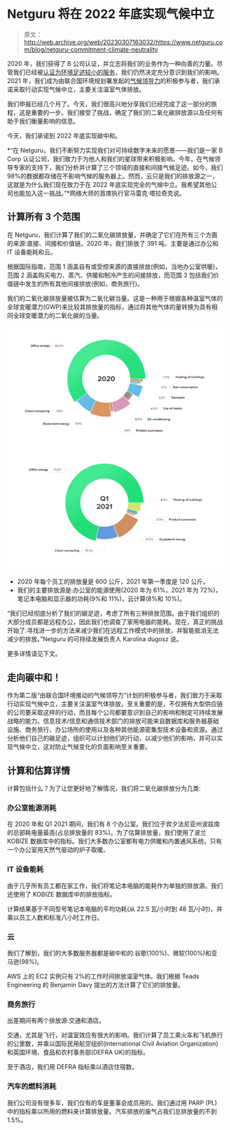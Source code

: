 # Netguru 将在 2022 年底实现气候中立

> 原文：<http://web.archive.org/web/20230307163032/https://www.netguru.com/blog/netguru-commitment-climate-neutrality>

 2020 年，我们获得了 B 公司认证，并立志将我们的业务作为一种向善的力量。尽管我们已经被[认证为环境足迹较小的服务](http://web.archive.org/web/20221201171108/https://bcorporation.net/directory/netguru)，我们仍然决定充分意识到我们的影响。2021 年，我们成为由联合国环境规划署发起的[气候领导力](http://web.archive.org/web/20221201171108/https://climateleadership.pl/)的积极参与者，我们承诺采取行动实现气候中立，主要关注温室气体排放。

我们申报已经几个月了。今天，我们很高兴地分享我们已经完成了这一部分的旅程，这是重要的一步。我们接受了挑战，确定了我们的二氧化碳排放源以及任何有助于我们衡量影响的信息。

今天，我们承诺到 2022 年底实现碳中和。

*“在 Netguru，我们不断努力实现我们对可持续数字未来的愿景——我们是一家 B Corp 认证公司，我们致力于为他人和我们的星球带来积极影响。今年，在气候领导专家的支持下，我们分析并计算了三个领域的直接和间接气候足迹。如今，我们 98%的数据都存储在不影响气候的服务器上。然而，云只是我们的排放源之一，这就是为什么我们现在致力于在 2022 年底实现完全的气候中立。我希望其他公司也能加入这一挑战。”*网络大师的首席执行官马雷克·塔拉奇克说。

## 计算所有 3 个范围

在 Netguru，我们计算了我们的二氧化碳排放量，并确定了它们在所有三个方面的来源:直接、间接和价值链。2020 年，我们排放了 391 吨，主要是通过办公和 IT 设备能耗和云。

根据国际指南，范围 1 涵盖自有或受控来源的直接排放(例如，当地办公室供暖)，范围 2 涵盖购买电力、蒸汽、供暖和制冷产生的间接排放，而范围 3 包括我们价值链中发生的所有其他间接排放(例如，商务旅行)。

我们的二氧化碳排放量被估算为二氧化碳当量。这是一种用于根据各种温室气体的全球变暖潜力(GWP)来比较其排放量的指标，通过将其他气体的量转换为具有相同全球变暖潜力的二氧化碳的当量。

![2020](img/178cc842ee82341d23b9b22288663672.png)![2021](img/fb88ffeb476f00d66ea7f40ffc9bba7a.png)

*   2020 年每个员工的排放量是 600 公斤，2021 年第一季度是 120 公斤。
*   我们的主要排放源是:办公室的能源使用(2020 年为 61%，2021 年为 72%)，笔记本电脑和显示器的功耗(9%和 11%)，云计算(8%和 10%)。

“我们已经彻底分析了我们的碳足迹，考虑了所有三种排放范围。由于我们组织的大部分成员都是远程办公，因此我们也调查了家用电器的能耗。现在，真正的挑战开始了:寻找进一步的方法来减少我们在远程工作模式中的排放，并智能抵消无法减少的排放。”Netguru 的可持续发展负责人 Karolina dugosz 说。

更多详情请见下文。

## 走向碳中和！

作为第二版“由联合国环境推动的气候领导力”计划的积极参与者，我们致力于采取行动实现气候中立，主要关注温室气体排放。至关重要的是，不仅拥有大型供应链的公司要采取这样的行动，而且每个公司都要意识到自己的影响和制定可持续发展战略的能力。信息技术/信息和通信技术部门的排放可能来自数据库和服务器基础设施、商务旅行、办公场所的使用以及各种其他能源密集型技术设备和资源。通过分析他们自己的碳足迹，组织可以计划他们的行动，以减少他们的影响，并可以实现气候中立，这对防止气候变化的负面影响至关重要。

## 计算和估算详情

计算包括什么？为了让您更好地了解情况，我们将二氧化碳排放分为几类:

### 办公室能源消耗

在 2020 年和 Q1 2021 期间，我们有 8 个办公室。我们位于宾夕法尼亚州波兹南的总部耗电量最高(占总排放量的 83%)。为了估算排放量，我们使用了波兰 KOBIZE 数据库中的指标。我们大多数办公室都有电力供暖和内置通风系统。只有一个办公室用天然气驱动的炉子取暖。

### IT 设备能耗

由于几乎所有员工都在家工作，我们将笔记本电脑的能耗作为单独的排放源。我们还使用了 KOBIZE 数据库中的排放指标。

计算结果基于不同型号笔记本电脑的平均功耗(从 22.5 瓦/小时到 48 瓦/小时)，并乘以员工人数和标准八小时工作日。

### 云

我们了解到，我们的大多数服务器都是碳中和的:谷歌(100%)、微软(100%)和亚马逊(98%)。

AWS 上的 EC2 实例只有 2%的工作时间排放温室气体。我们根据 Teads Engineering 的 Benjamin Davy 提出的方法计算了它们的排放量。

### 商务旅行

出差期间有两个排放源:交通和酒店。

交通，尤其是飞行，对温室效应有很大的影响。我们计算了员工乘火车和飞机旅行的公里数，并乘以国际民用航空组织(International Civil Aviation Organization)和英国环境、食品和农村事务部(DEFRA UK)的指标。

至于酒店，我们用 DEFRA 指标乘以酒店住宿数。

### 汽车的燃料消耗

我们公司没有很多车，我们仅有的车是董事会成员用的。我们通过用 PARP (PL)中的指标乘以所用的燃料来计算排放量。汽车排放的废气占我们总排放量的不到 1.5%。